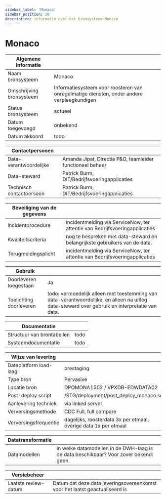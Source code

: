 ```yaml
---
sidebar_label: 'Monaco'
sidebar_position: 20
description: informatie over het bronsysteem Monaco
---
```

# Monaco

<table>
<thead>
<tr><th>Algemene informatie</th><th></th></tr>
</thead>
<tbody>
<tr>
<td>Naam bronsysteem</td>
<td>Monaco</td>
</tr>
<tr>
<td>Omschrijving bronsysteem</td>
<td>
Informatiesysteem voor roosteren van onregelmatige diensten, onder andere verpleegkundigen
</td>
</tr>
<tr>
<td>Status bronsysteem</td>
<td>actueel</td>
</tr>
<tr>
<td>Datum toegevoegd</td>
<td>
onbekend
</td>
</tr>
<tr>
<td>Datum akkoord</td>
<td>
todo
</td>
</tr>
</tbody> 
</table> 

<table>
<thead>
<tr><th>Contactpersonen</th><th></th></tr>
</thead>
<tbody>
<tr>
<td>Data-verantwoordelijke</td>
<td>
Amanda Jipat, Directie P&amp;O, teamleider functioneel beheer
</td>
</tr>
<tr>
<td>Data-steward</td>
<td>
Patrick Burm, DIT/Bedrijfsvoeringapplicaties
</td>
</tr>
<tr>
<td>Technisch contactpersoon</td>
<td>
Patrick Burm, DIT/Bedrijfsvoeringapplicaties
</td>
</tr>
</tbody> 
</table> 

<table>
<thead>
<tr><th>Beveiliging van de gegevens</th><th></th></tr>
</thead>
<tbody>
<tr>
<td>Incidentprocedure</td>
<td>
incidentmelding via ServiceNow, ter attentie van Bedrijfsvoeringapplicaties
</td>
</tr>
<tr>
<td>Kwaliteitscriteria</td>
<td>
nog te bespreken met data-steward en belangrijkste gebruikers van de data.
</td>
</tr>
<tr>
<td>Terugmeldingsplicht</td>
<td>
incidentmelding via ServiceNow, ter attentie van Bedrijfsvoeringapplicaties
</td>
</tr>
</tbody> 
</table> 

<table>
<thead>
<tr><th>Gebruik</th><th></th></tr>
</thead>
<tbody>
<tr>
<td>Doorleveren toegestaan</td>
<td>Ja</td>
</tr>
<tr>
<td>Toelichting doorleveren</td>
<td>
todo: vermoedelijk alleen met toestemming van data-verantwoordelijke, en alleen na uitleg data-steward
over gebruik en interpretatie van data.
</td>
</tr>
</tbody> 
</table> 

<table>
<thead>
<tr><th>Documentatie</th><th></th></tr>
</thead>
<tbody>
<tr>
<td>Structuur van brontabellen</td>
<td>
todo
</td>
</tr>
<tr>
<td>Systeemdocumentatie</td>
<td>todo</td>
</tr>
</tbody> 
</table> 

<table>
<thead>
<tr><th>Wijze van levering</th><th></th></tr>
</thead>
<tbody>
<tr>
<td>Dataplatform load-laag</td>
<td>prestaging</td>
</tr>
<tr>
<td>Type bron</td>
<td>Pervasive</td>
</tr>
<tr>
<td>Locatie bron</td>
<td>DPOMONA1502 / VPXDB-EDWDATA02</td>
</tr>
<tr>
<td>Post-deploy script</td>
<td>/STG/deployment/post_deploy_monaco.sql</td>
</tr>
<tr>
<td>Aanlevering techniek</td>
<td>via linked server</td>
</tr>
<tr>
<td>Verversingsmethode</td>
<td>CDC Full, full compare</td>
</tr>
<tr>
<td>Verversingsfrequentie</td>
<td>dagelijks, roosterdata 3x per etmaal, overige data 1x per etmaal</td>
</tr>
</tbody> 
</table> 

<table>
<thead>
<tr><th>Datatransformatie</th><th></th></tr>
</thead>
<tbody>
<tr>
<td>Datamodellen</td>
<td>
In welke datamodellen in de DWH-laag is de data beschikbaar? Voor zover bekend: geen.
</td>
</tr>
</tbody> 
</table> 

<table>
<thead>
<tr><th>Versiebeheer</th><th></th></tr>
</thead>
<tbody>
<tr>
<td>Laatste review-datum</td>
<td>Datum dat deze data leveringsovereenkomst voor het laatst geactualiseerd is</td>
</tr>
</tbody> 
</table>